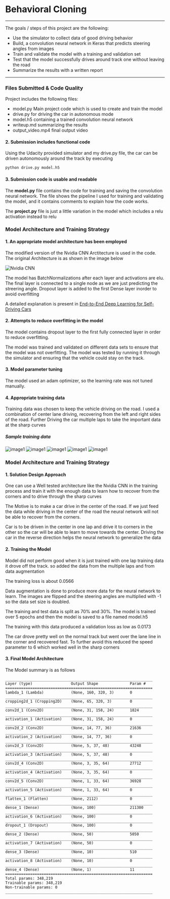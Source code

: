 # **Behavioral Cloning** 
---

The goals / steps of this project are the following:
* Use the simulator to collect data of good driving behavior
* Build, a convolution neural network in Keras that predicts steering angles from images
* Train and validate the model with a training and validation set
* Test that the model successfully drives around track one without leaving the road
* Summarize the results with a written report

---
### Files Submitted & Code Quality

Project includes the following files:
* model.py Main project code which is used to create and train the model
* drive.py for driving the car in autonomous mode
* model.h5 containing a trained convolution neural network 
* writeup.md summarizing the results
* output_video.mp4 final output video

#### 2. Submission includes functional code
Using the Udacity provided simulator and my drive.py file, the car can be driven autonomously around the track by executing 
```sh
python drive.py model.h5
```

#### 3. Submission code is usable and readable

The **model.py** file contains the code for training and saving the convolution neural network. The file shows the pipeline I used for training and validating the model, and it contains comments to explain how the code works.

The **project.py** file is just a little variation in the model which includes a relu activation instead to relu

### Model Architecture and Training Strategy

#### 1. An appropriate model architecture has been employed

The modified version of the Nvidia CNN Arctitecture is used in the code. The original Architecture is as shown in the image below

![Nvidia CNN](examples/cnn-architecture-624x890.png)

The model has BatchNormalizations after each layer and activations are elu. The final layer is connected to a single node as we are just predicting the streering angle. Dropout layer is added to the first Dense layer inorder to avoid overfitting

A detailed explanation is present in [ End-to-End Deep Learning for Self-Driving Cars ](https://devblogs.nvidia.com/deep-learning-self-driving-cars/)

#### 2. Attempts to reduce overfitting in the model

The model contains dropout layer to the first fully connected layer in order to reduce overfitting. 

The model was trained and validated on different data sets to ensure that the model was not overfitting. The model was tested by running it through the simulator and ensuring that the vehicle could stay on the track.

#### 3. Model parameter tuning

The model used an adam optimizer, so the learning rate was not tuned manually.

#### 4. Appropriate training data

Training data was chosen to keep the vehicle driving on the road. I used a combination of center lane driving, recovering from the left and right sides of the road. Further Driving the car multiple laps to take the important data at the sharp curves

##### Sample training data
![image1](examples/center_2019_03_26_17_43_18_743.jpg)
![image1](examples/center_2019_03_26_17_43_44_607.jpg)
![image1](examples/center_2019_03_26_17_45_48_276.jpg)
![image1](examples/left_2019_03_26_17_43_18_989.jpg)
![image1](examples/right_2019_03_26_17_43_19_305.jpg)
 
### Model Architecture and Training Strategy

#### 1. Solution Design Approach

One can use a Well tested architecture like the Nvidia CNN in the training process and train it with the enough data to learn how to recover from the corners and to drive through the sharp curves

The Motive is to make a car drive in the center of the road. If we just feed the data while driving in the center of the road the neural network will not be able to recover from the corners. 

Car is to be driven in the center in one lap and drive it to corners in the other so the car will be able to learn to move towards the center. Driving the car in the reverse direction helps the neural network to generalize the data


#### 2. Training the Model

Model did not perform good when it is just trained with one lap training data it drove off the track. so added the data from the multiple laps and from data augmentation

The training loss is about 0.0566

Data augmentation is done to produce more data for the neural network to learn. The images are flipped and the steering angles are multiplied with -1 so the data set size is doubled.

The training and test data is split as 70% and 30%. The model is trained over 5 epochs and then the model is saved to a file named model.h5

The training with this data produced a validation loss as low as 0.0173

The car drove pretty well on the normal track but went over the lane line in the corner and recovered fast. To further avoid this reduced the speed parameter to 6 which worked well in the sharp corners

####  3. Final Model Architecture

The Model summary is as follows
```
_________________________________________________________________
Layer (type)                 Output Shape              Param #   
=================================================================
lambda_1 (Lambda)            (None, 160, 320, 3)       0         
_________________________________________________________________
cropping2d_1 (Cropping2D)    (None, 65, 320, 3)        0         
_________________________________________________________________
conv2d_1 (Conv2D)            (None, 31, 158, 24)       1824      
_________________________________________________________________
activation_1 (Activation)    (None, 31, 158, 24)       0         
_________________________________________________________________
conv2d_2 (Conv2D)            (None, 14, 77, 36)        21636     
_________________________________________________________________
activation_2 (Activation)    (None, 14, 77, 36)        0         
_________________________________________________________________
conv2d_3 (Conv2D)            (None, 5, 37, 48)         43248     
_________________________________________________________________
activation_3 (Activation)    (None, 5, 37, 48)         0         
_________________________________________________________________
conv2d_4 (Conv2D)            (None, 3, 35, 64)         27712     
_________________________________________________________________
activation_4 (Activation)    (None, 3, 35, 64)         0         
_________________________________________________________________
conv2d_5 (Conv2D)            (None, 1, 33, 64)         36928     
_________________________________________________________________
activation_5 (Activation)    (None, 1, 33, 64)         0         
_________________________________________________________________
flatten_1 (Flatten)          (None, 2112)              0         
_________________________________________________________________
dense_1 (Dense)              (None, 100)               211300    
_________________________________________________________________
activation_6 (Activation)    (None, 100)               0         
_________________________________________________________________
dropout_1 (Dropout)          (None, 100)               0         
_________________________________________________________________
dense_2 (Dense)              (None, 50)                5050      
_________________________________________________________________
activation_7 (Activation)    (None, 50)                0         
_________________________________________________________________
dense_3 (Dense)              (None, 10)                510       
_________________________________________________________________
activation_8 (Activation)    (None, 10)                0         
_________________________________________________________________
dense_4 (Dense)              (None, 1)                 11        
=================================================================
Total params: 348,219
Trainable params: 348,219
Non-trainable params: 0
_________________________________________________________________
```
